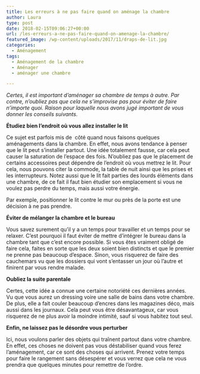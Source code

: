 ```yaml
---
title: Les erreurs à ne pas faire quand on aménage la chambre
author: Laura
type: post
date: 2018-02-15T09:06:27+00:00
url: /les-erreurs-a-ne-pas-faire-quand-on-amenage-la-chambre/
featured_image: /wp-content/uploads/2017/11/draps-de-lit.jpg
categories:
  - Aménagement
tags:
  - Aménagement de la chambre
  - Aménager
  - aménager une chambre

---
```

_Certes, il est important d’aménager sa chambre de temps à autre. Par contre, n’oubliez pas que cela ne s’improvise pas pour éviter de faire n’importe quoi. Raison pour laquelle nous avons jugé important de vous donner les conseils suivants._

**Étudiez bien l’endroit où vous allez installer le lit**

Ce sujet est parfois mis de  côté quand nous faisons quelques aménagements dans la chambre. En effet, nous avons tendance à penser que le lit peut s’installer partout. Une idée totalement fausse, car cela peut causer la saturation de l’espace des fois. N’oubliez pas que le placement de certains accessoires peut dépendre de l’endroit où vous mettrez le lit. Pour cela, nous pouvons citer la commode, la table de nuit ainsi que les prises et les interrupteurs. Notez aussi que le lit fait parties des lourds éléments dans une chambre, de ce fait il faut bien étudier son emplacement si vous ne voulez pas perdre du temps, mais aussi votre énergie.

Par exemple, positionner le lit contre le mur ou près de la porte est une décision à ne pas prendre.

**Éviter de mélanger la chambre et le bureau**

Vous savez surement qu’il y a un temps pour travailler et un temps pour se relaxer. C&#8217;est pourquoi il faut éviter de mettre d’intégrer le bureau dans la chambre tant que c’est encore possible. Si vous êtes vraiment obligé de faire cela, faites en sorte que les deux soient bien distincts et que le premier ne prenne pas beaucoup d’espace. Sinon, vous risquerez de faire des cauchemars vu que les dossiers qui vont s’entasser un jour où l’autre et finirent par vous rendre malade.

**Oubliez la suite parentale**

Certes, cette idée a connue une certaine notoriété ces dernières années. Vu que vous aurez un dressing voire une salle de bains dans votre chambre. De plus, elle a fait couler beaucoup d’encres dans les magazines déco, mais aussi dans les journaux. Cela peut vous être désavantageux, car vous risquerez de ne plus avoir la moindre intimité, sauf si vous habitez tout seul.

**Enfin, ne laissez pas le désordre vous perturber**

Ici, nous voulons parler des objets qui traînent partout dans votre chambre. En effet, ces choses ne doivent pas vous déstabiliser quand vous ferez l’aménagement, car ce sont des choses qui arrivent. Prenez votre temps pour faire le rangement sans désespérer et vous verrez que cela ne vous prendra que quelques minutes pour remettre de l’ordre.
